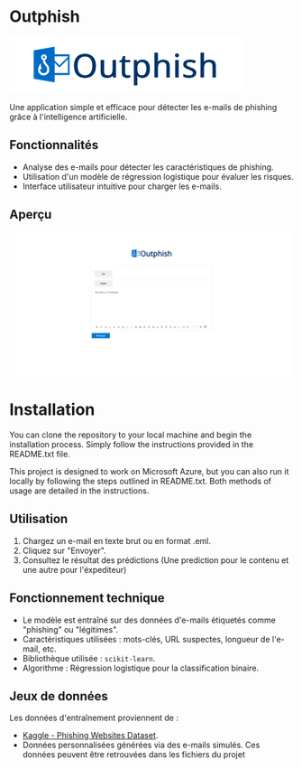 # Outphish

![Bannière](assets/banner.png)

Une application simple et efficace pour détecter les e-mails de phishing grâce à l'intelligence artificielle.

## Fonctionnalités
- Analyse des e-mails pour détecter les caractéristiques de phishing.
- Utilisation d'un modèle de régression logistique pour évaluer les risques.
- Interface utilisateur intuitive pour charger les e-mails.

## Aperçu
![Aperçu de PhishDetector](assets/screenshot.png)


# Installation

You can clone the repository to your local machine and begin the installation process.
Simply follow the instructions provided in the README.txt file.

This project is designed to work on Microsoft Azure, but you can also run it locally by following the steps outlined in README.txt. Both methods of usage are detailed in the instructions.

## Utilisation
1. Chargez un e-mail en texte brut ou en format .eml.
2. Cliquez sur "Envoyer".
3. Consultez le résultat des prédictions (Une prediction pour le contenu et une autre pour l'éxpediteur)

## Fonctionnement technique
- Le modèle est entraîné sur des données d'e-mails étiquetés comme "phishing" ou "légitimes".
- Caractéristiques utilisées : mots-clés, URL suspectes, longueur de l'e-mail, etc.
- Bibliothèque utilisée : `scikit-learn`.
- Algorithme : Régression logistique pour la classification binaire.

## Jeux de données
Les données d'entraînement proviennent de :
- [Kaggle - Phishing Websites Dataset](https://www.kaggle.com/).
- Données personnalisées générées via des e-mails simulés.
Ces données peuvent être retrouvées dans les fichiers du projet